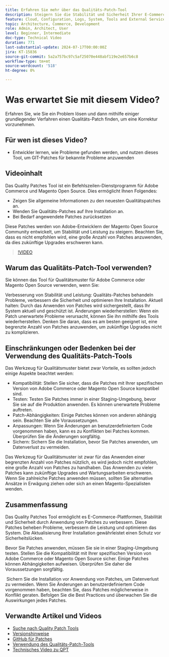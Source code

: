 ```yaml
---
title: Erfahren Sie mehr über das Qualitäts-Patch-Tool
description: Steigern Sie die Stabilität und Sicherheit Ihrer E-Commerce-Plattform durch die Anwendung von Qualitätspatches. Mit diesem wichtigen Tool bleiben Sie auf dem neuesten Stand, beheben Probleme und optimieren die Leistung.
feature: Cloud, Configuration, Logs, System, Tools and External Services
topic: Architecture, Commerce, Development
role: Admin, Architect, User
level: Beginner, Intermediate
doc-type: Technical Video
duration: 771
last-substantial-update: 2024-07-17T00:00:00Z
jira: KT-15836
source-git-commit: 5a2a757bc97c5af25070e448abf119e2e657b6c8
workflow-type: tm+mt
source-wordcount: '518'
ht-degree: 0%

---
```


# Was erwartet Sie mit diesem Video?

Erfahren Sie, wie Sie ein Problem lösen und dann mithilfe einiger grundlegender Verfahren einen Qualitäts-Patch finden, um eine Korrektur vorzunehmen.

## Für wen ist dieses Video?

* Entwickler lernen, wie Probleme gefunden werden, und nutzen dieses Tool, um GIT-Patches für bekannte Probleme anzuwenden

## Videoinhalt

Das Quality Patches Tool ist ein Befehlszeilen-Dienstprogramm für Adobe Commerce und Magento Open Source. Dies ermöglicht Ihnen Folgendes:

* Zeigen Sie allgemeine Informationen zu den neuesten Qualitätspatches an.
* Wenden Sie Qualitäts-Patches auf Ihre Installation an.
* Bei Bedarf angewendete Patches zurücksetzen

Diese Patches werden von Adobe-Entwicklern der Magento Open Source Community entwickelt, um Stabilität und Leistung zu steigern. Beachten Sie, dass es nicht empfohlen wird, eine große Anzahl von Patches anzuwenden, da dies zukünftige Upgrades erschweren kann.

>[!VIDEO](https://video.tv.adobe.com/v/3431436?learn=on)

## Warum das Qualitäts-Patch-Tool verwenden?

Sie können das Tool für Qualitätsmuster für Adobe Commerce oder Magento Open Source verwenden, wenn Sie:

Verbesserung von Stabilität und Leistung: Qualitäts-Patches behandeln Probleme, verbessern die Sicherheit und optimieren Ihre Installation.
Aktuell halten: Durch das Anwenden von Patches wird sichergestellt, dass Ihr System aktuell und geschützt ist.
Änderungen wiederherstellen: Wenn ein Patch unerwartete Probleme verursacht, können Sie ihn mithilfe des Tools wiederherstellen. Denken Sie daran, dass es am besten geeignet ist, eine begrenzte Anzahl von Patches anzuwenden, um zukünftige Upgrades nicht zu komplizieren.  

## Einschränkungen oder Bedenken bei der Verwendung des Qualitäts-Patch-Tools

Das Werkzeug für Qualitätsmuster bietet zwar Vorteile, es sollten jedoch einige Aspekte beachtet werden:

* Kompatibilität: Stellen Sie sicher, dass die Patches mit Ihrer spezifischen Version von Adobe Commerce oder Magento Open Source kompatibel sind.
* Testen: Testen Sie Patches immer in einer Staging-Umgebung, bevor Sie sie auf die Produktion anwenden. Es können unerwartete Probleme auftreten.
* Patch-Abhängigkeiten: Einige Patches können von anderen abhängig sein. Beachten Sie alle Voraussetzungen.
* Anpassungen: Wenn Sie Änderungen an benutzerdefiniertem Code vorgenommen haben, kann es zu Konflikten bei Patches kommen. Überprüfen Sie die Änderungen sorgfältig.
* Sichern: Sichern Sie die Installation, bevor Sie Patches anwenden, um Datenverlust zu vermeiden.

Das Werkzeug für Qualitätsmuster ist zwar für das Anwenden einer begrenzten Anzahl von Patches nützlich, es wird jedoch nicht empfohlen, eine große Anzahl von Patches zu handhaben. Das Anwenden zu vieler Patches kann zukünftige Upgrades und Wartungsarbeiten erschweren. Wenn Sie zahlreiche Patches anwenden müssen, sollten Sie alternative Ansätze in Erwägung ziehen oder sich an einen Magento-Spezialisten wenden. 

## Zusammenfassung 

Das Quality Patches Tool ermöglicht es E-Commerce-Plattformen, Stabilität und Sicherheit durch Anwendung von Patches zu verbessern. Diese Patches beheben Probleme, verbessern die Leistung und optimieren das System. Die Aktualisierung Ihrer Installation gewährleistet einen Schutz vor Sicherheitslücken.

Bevor Sie Patches anwenden, müssen Sie sie in einer Staging-Umgebung testen. Stellen Sie die Kompatibilität mit Ihrer spezifischen Version von Adobe Commerce oder Magento Open Source sicher. Einige Patches können Abhängigkeiten aufweisen. Überprüfen Sie daher die Voraussetzungen sorgfältig.

 Sichern Sie die Installation vor Anwendung von Patches, um Datenverlust zu vermeiden. Wenn Sie Änderungen an benutzerdefiniertem Code vorgenommen haben, beachten Sie, dass Patches möglicherweise in Konflikt geraten. Befolgen Sie die Best Practices und überwachen Sie die Auswirkungen jedes Patches.

## Verwandte Artikel und Videos

* [Suche nach Quality Patch Tools](https://experienceleague.adobe.com/tools/commerce-quality-patches/index.html)
* [Versionshinweise](https://experienceleague.adobe.com/en/docs/commerce-operations/tools/quality-patches-tool/release-notes)
* [GitHub für Patches](https://github.com/magento/quality-patches/blob/master/patches/os/)
* [Verwendung des Qualitäts-Patch-Tools](https://experienceleague.adobe.com/en/docs/commerce-operations/tools/quality-patches-tool/usage)
* [Technisches Video zu QPT](https://experienceleague.adobe.com/en/docs/commerce-learn/tutorials/tools/quality-patch-tool)